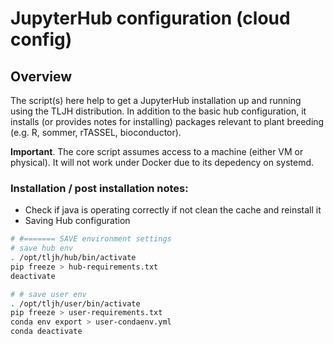 # JupyterHub configuration (cloud config)

## Overview

The script(s) here help to get a JupyterHub installation up and running using the TLJH distribution. In addition to the basic hub configuration, it installs (or provides notes for installing) packages relevant to plant breeding (e.g. R, sommer, rTASSEL, bioconductor). 

**Important**. The core script assumes access to a machine (either VM or physical). It will not work under Docker due to its depedency on systemd.

### Installation / post installation notes:

* Check if java is operating correctly if not clean the cache and reinstall it
* Saving Hub configuration
```bash
# #======= SAVE environment settings
# save hub env
. /opt/tljh/hub/bin/activate
pip freeze > hub-requirements.txt
deactivate

# # save user env
. /opt/tljh/user/bin/activate
pip freeze > user-requirements.txt
conda env export > user-condaenv.yml
conda deactivate
```
